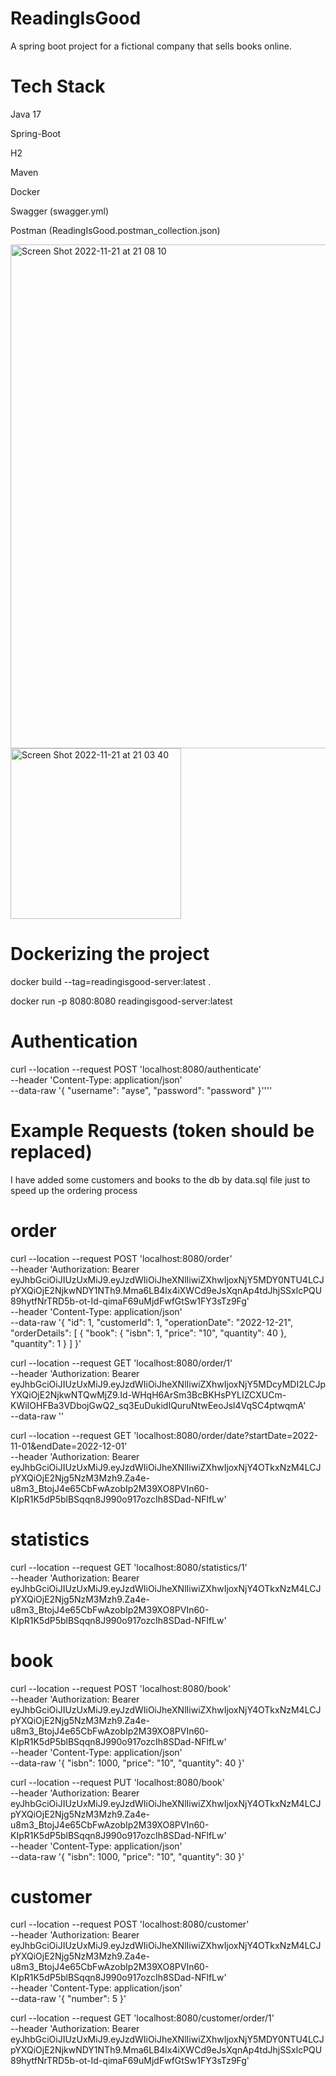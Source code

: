 # ReadingIsGood

A spring boot project for a fictional company that sells books online.

# Tech Stack

Java 17

Spring-Boot

H2

Maven

Docker

Swagger (swagger.yml)

Postman (ReadingIsGood.postman_collection.json)

<img width="806" alt="Screen Shot 2022-11-21 at 21 08 10" src="https://user-images.githubusercontent.com/29103620/203128764-53217713-8804-4e9d-95cd-46e68e9048f8.png">


<img width="273" alt="Screen Shot 2022-11-21 at 21 03 40" src="https://user-images.githubusercontent.com/29103620/203127947-22dfa979-0d95-4d79-b9b0-03e3d47eb5ee.png">


# Dockerizing the project

docker build --tag=readingisgood-server:latest .

docker run -p 8080:8080 readingisgood-server:latest

# Authentication

curl --location --request POST 'localhost:8080/authenticate' \
--header 'Content-Type: application/json' \
--data-raw '{
    "username": "ayse",
    "password": "password"
}'\'''

# Example Requests (token should be replaced)

I have added some customers and books to the db by data.sql file just to speed up the ordering process

# order

curl --location --request POST 'localhost:8080/order' \
--header 'Authorization: Bearer eyJhbGciOiJIUzUxMiJ9.eyJzdWIiOiJheXNlIiwiZXhwIjoxNjY5MDY0NTU4LCJpYXQiOjE2NjkwNDY1NTh9.Mma6LB4lx4iXWCd9eJsXqnAp4tdJhjSSxlcPQU89hytfNrTRD5b-ot-Id-qimaF69uMjdFwfGtSw1FY3sTz9Fg' \
--header 'Content-Type: application/json' \
--data-raw '{
  "id": 1,
  "customerId": 1,
  "operationDate": "2022-12-21",
  "orderDetails": [
    {
      "book": 
      {
        "isbn": 1,
        "price": "10",
        "quantity": 40
      },
      "quantity": 1
    }
  ]
}'

curl --location --request GET 'localhost:8080/order/1' \
--header 'Authorization: Bearer eyJhbGciOiJIUzUxMiJ9.eyJzdWIiOiJheXNlIiwiZXhwIjoxNjY5MDcyMDI2LCJpYXQiOjE2NjkwNTQwMjZ9.Id-WHqH6ArSm3BcBKHsPYLIZCXUCm-KWiIOHFBa3VDbojGwQ2_sq3EuDukidIQuruNtwEeoJsl4VqSC4ptwqmA' \
--data-raw ''

curl --location --request GET 'localhost:8080/order/date?startDate=2022-11-01&endDate=2022-12-01' \
--header 'Authorization: Bearer eyJhbGciOiJIUzUxMiJ9.eyJzdWIiOiJheXNlIiwiZXhwIjoxNjY4OTkxNzM4LCJpYXQiOjE2Njg5NzM3Mzh9.Za4e-u8m3_BtojJ4e65CbFwAzobIp2M39XO8PVIn60-KIpR1K5dP5blBSqqn8J990o917ozcIh8SDad-NFlfLw'

# statistics

curl --location --request GET 'localhost:8080/statistics/1' \
--header 'Authorization: Bearer eyJhbGciOiJIUzUxMiJ9.eyJzdWIiOiJheXNlIiwiZXhwIjoxNjY4OTkxNzM4LCJpYXQiOjE2Njg5NzM3Mzh9.Za4e-u8m3_BtojJ4e65CbFwAzobIp2M39XO8PVIn60-KIpR1K5dP5blBSqqn8J990o917ozcIh8SDad-NFlfLw'

# book

curl --location --request POST 'localhost:8080/book' \
--header 'Authorization: Bearer eyJhbGciOiJIUzUxMiJ9.eyJzdWIiOiJheXNlIiwiZXhwIjoxNjY4OTkxNzM4LCJpYXQiOjE2Njg5NzM3Mzh9.Za4e-u8m3_BtojJ4e65CbFwAzobIp2M39XO8PVIn60-KIpR1K5dP5blBSqqn8J990o917ozcIh8SDad-NFlfLw' \
--header 'Content-Type: application/json' \
--data-raw '{
  "isbn": 1000,
  "price": "10",
  "quantity": 40
}'

curl --location --request PUT 'localhost:8080/book' \
--header 'Authorization: Bearer eyJhbGciOiJIUzUxMiJ9.eyJzdWIiOiJheXNlIiwiZXhwIjoxNjY4OTkxNzM4LCJpYXQiOjE2Njg5NzM3Mzh9.Za4e-u8m3_BtojJ4e65CbFwAzobIp2M39XO8PVIn60-KIpR1K5dP5blBSqqn8J990o917ozcIh8SDad-NFlfLw' \
--header 'Content-Type: application/json' \
--data-raw '{
  "isbn": 1000,
  "price": "10",
  "quantity": 30
}'

# customer

curl --location --request POST 'localhost:8080/customer' \
--header 'Authorization: Bearer eyJhbGciOiJIUzUxMiJ9.eyJzdWIiOiJheXNlIiwiZXhwIjoxNjY4OTkxNzM4LCJpYXQiOjE2Njg5NzM3Mzh9.Za4e-u8m3_BtojJ4e65CbFwAzobIp2M39XO8PVIn60-KIpR1K5dP5blBSqqn8J990o917ozcIh8SDad-NFlfLw' \
--header 'Content-Type: application/json' \
--data-raw '{
  "number": 5
}'

curl --location --request GET 'localhost:8080/customer/order/1' \
--header 'Authorization: Bearer eyJhbGciOiJIUzUxMiJ9.eyJzdWIiOiJheXNlIiwiZXhwIjoxNjY5MDY0NTU4LCJpYXQiOjE2NjkwNDY1NTh9.Mma6LB4lx4iXWCd9eJsXqnAp4tdJhjSSxlcPQU89hytfNrTRD5b-ot-Id-qimaF69uMjdFwfGtSw1FY3sTz9Fg'
